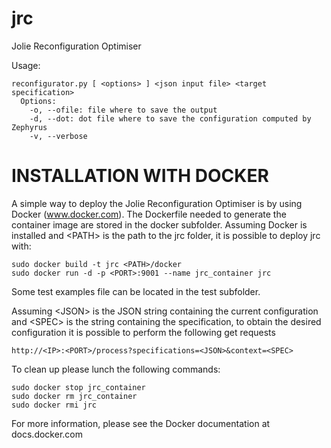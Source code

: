 # jrc
Jolie Reconfiguration Optimiser

Usage:

```
reconfigurator.py [ <options> ] <json input file> <target specification>
  Options:
    -o, --ofile: file where to save the output
    -d, --dot: dot file where to save the configuration computed by Zephyrus
    -v, --verbose
```

INSTALLATION WITH DOCKER
========================

A simple way to deploy the Jolie Reconfiguration Optimiser is by using Docker 
(www.docker.com). The Dockerfile needed to generate the container image are 
stored in the docker subfolder. Assuming Docker is installed and \<PATH\> is the 
path to the jrc folder, it is possible to deploy jrc with:

```
sudo docker build -t jrc <PATH>/docker
sudo docker run -d -p <PORT>:9001 --name jrc_container jrc
```

Some test examples file can be located in the test subfolder.

Assuming \<JSON\> is the JSON string containing the current configuration and \<SPEC\>
is the string containing the specification, to obtain the desired configuration it
is possible to perform the following get requests

```
http://<IP>:<PORT>/process?specifications=<JSON>&context=<SPEC>
```

To clean up please lunch the following commands:

```
sudo docker stop jrc_container
sudo docker rm jrc_container
sudo docker rmi jrc
```

For more information, please see the Docker documentation at docs.docker.com




